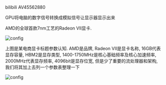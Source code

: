 bilibili AV45562880

GPU将电脑的数字信号转换成模拟信号让显示器显示出来

AMD的全球首款7nm工艺的Radeon VII显卡.

![config](./imags/1.jpeg)

上图是某电商显卡标题参数认知. AMD是品牌, Radeon VII是显卡名称, 16GB代表显存容量, HBM2是显存类型, 1400\-1750MHz是核心基础频率及核心加速频率, 2000MHz代表显存频率, 4096bit是显存位宽, 但是少了重要的流处理器和架构, 我们将其加上去列一个参数表整理一下

![config](./imags/2.jpeg)



